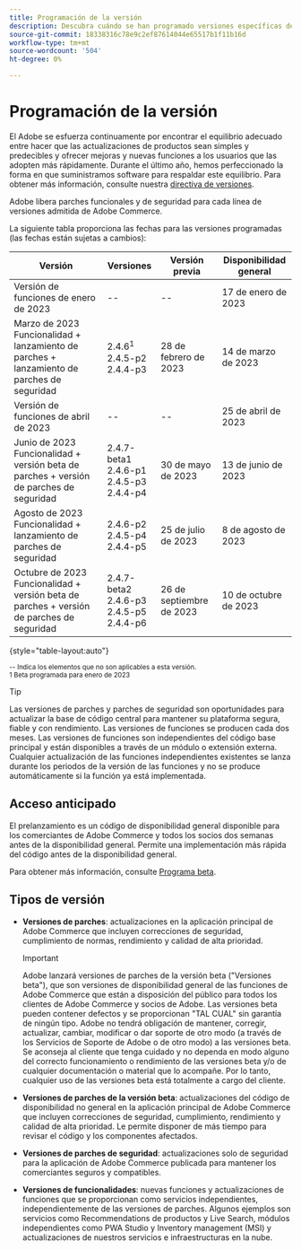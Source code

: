 ```yaml
---
title: Programación de la versión
description: Descubra cuándo se han programado versiones específicas de Adobe Commerce para su versión beta, previa al lanzamiento y disponibilidad general.
source-git-commit: 18338316c78e9c2ef87614044e65517b1f11b16d
workflow-type: tm+mt
source-wordcount: '504'
ht-degree: 0%

---
```



# Programación de la versión

El Adobe se esfuerza continuamente por encontrar el equilibrio adecuado entre hacer que las actualizaciones de productos sean simples y predecibles y ofrecer mejoras y nuevas funciones a los usuarios que las adopten más rápidamente. Durante el último año, hemos perfeccionado la forma en que suministramos software para respaldar este equilibrio. Para obtener más información, consulte nuestra [directiva de versiones](versioning-policy.md).

Adobe libera parches funcionales y de seguridad para cada línea de versiones admitida de Adobe Commerce.

La siguiente tabla proporciona las fechas para las versiones programadas (las fechas están sujetas a cambios):

| Versión | Versiones | Versión previa | Disponibilidad general |
|--------------------------------------------------------------------|-------------------------------------------------|--------------------|----------------------|
| Versión de funciones de enero de 2023 | \-\- | \-\- | 17 de enero de 2023 |
| Marzo de 2023 Funcionalidad + lanzamiento de parches + lanzamiento de parches de seguridad | 2.4.6<sup>1</sup><br>2.4.5-p2<br>2.4.4-p3 | 28 de febrero de 2023 | 14 de marzo de 2023 |
| Versión de funciones de abril de 2023 | \-\- | \-\- | 25 de abril de 2023 |
| Junio de 2023 Funcionalidad + versión beta de parches + versión de parches de seguridad | 2.4.7-beta1<br>2.4.6-p1<br>2.4.5-p3<br>2.4.4-p4 | 30 de mayo de 2023 | 13 de junio de 2023 |
| Agosto de 2023 Funcionalidad + lanzamiento de parches de seguridad | 2.4.6-p2<br>2.4.5-p4<br>2.4.4-p5 | 25 de julio de 2023 | 8 de agosto de 2023 |
| Octubre de 2023 Funcionalidad + versión beta de parches + versión de parches de seguridad | 2.4.7-beta2<br>2.4.6-p3<br>2.4.5-p5<br>2.4.4-p6 | 26 de septiembre de 2023 | 10 de octubre de 2023 |

{style=&quot;table-layout:auto&quot;}

<sup>\-\- Indica los elementos que no son aplicables a esta versión.</sup><br>
<sup>1 Beta programada para enero de 2023</sup><br>

>[!TIP]
>
>Las versiones de parches y parches de seguridad son oportunidades para actualizar la base de código central para mantener su plataforma segura, fiable y con rendimiento. Las versiones de funciones se producen cada dos meses. Las versiones de funciones son independientes del código base principal y están disponibles a través de un módulo o extensión externa. Cualquier actualización de las funciones independientes existentes se lanza durante los periodos de la versión de las funciones y no se produce automáticamente si la función ya está implementada.

## Acceso anticipado

El prelanzamiento es un código de disponibilidad general disponible para los comerciantes de Adobe Commerce y todos los socios dos semanas antes de la disponibilidad general. Permite una implementación más rápida del código antes de la disponibilidad general.

Para obtener más información, consulte [Programa beta](beta-program.md).

## Tipos de versión

- **Versiones de parches**: actualizaciones en la aplicación principal de Adobe Commerce que incluyen correcciones de seguridad, cumplimiento de normas, rendimiento y calidad de alta prioridad.

   >[!IMPORTANT]
   >
   >Adobe lanzará versiones de parches de la versión beta (&quot;Versiones beta&quot;), que son versiones de disponibilidad general de las funciones de Adobe Commerce que están a disposición del público para todos los clientes de Adobe Commerce y socios de Adobe. Las versiones beta pueden contener defectos y se proporcionan &quot;TAL CUAL&quot; sin garantía de ningún tipo. Adobe no tendrá obligación de mantener, corregir, actualizar, cambiar, modificar o dar soporte de otro modo (a través de los Servicios de Soporte de Adobe o de otro modo) a las versiones beta. Se aconseja al cliente que tenga cuidado y no dependa en modo alguno del correcto funcionamiento o rendimiento de las versiones beta y/o de cualquier documentación o material que lo acompañe. Por lo tanto, cualquier uso de las versiones beta está totalmente a cargo del cliente.

- **Versiones de parches de la versión beta**: actualizaciones del código de disponibilidad no general en la aplicación principal de Adobe Commerce que incluyen correcciones de seguridad, cumplimiento, rendimiento y calidad de alta prioridad. Le permite disponer de más tiempo para revisar el código y los componentes afectados.
- **Versiones de parches de seguridad**: actualizaciones solo de seguridad para la aplicación de Adobe Commerce publicada para mantener los comerciantes seguros y compatibles.
- **Versiones de funcionalidades**: nuevas funciones y actualizaciones de funciones que se proporcionan como servicios independientes, independientemente de las versiones de parches. Algunos ejemplos son servicios como Recommendations de productos y Live Search, módulos independientes como PWA Studio y Inventory management (MSI) y actualizaciones de nuestros servicios e infraestructuras en la nube.

